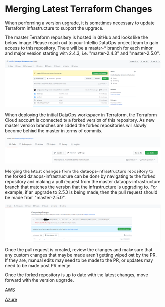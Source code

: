 # Merging Latest Terraform Changes

When performing a version upgrade, it is sometimes necessary to update Terraform infrastructure to support the upgrade.&#x20;

The master Terraform repository is hosted in GitHub and looks like the below image. Please reach out to your Intellio DataOps project team to gain access to this repository. There will be a master-\* branch for each minor and major version starting with 2.4.3, i.e. "master-2.4.3" and "master-2.5.0".

![](<../../../.gitbook/assets/image (380) (1) (1) (1) (1) (1) (1).png>)

When deploying the initial DataOps workspace in Terraform, the Terraform Cloud account is connected to a forked version of this repository. As new master version branches are added the forked repositories will slowly become behind the master in terms of commits.

![](<../../../.gitbook/assets/image (363).png>)

Merging the latest changes from the dataops-infrastructure repository to the forked dataops-infrastructure can be done by navigating to the forked repository and making a pull request from the master dataops-infrastructure branch that matches the version that the infrastructure is upgrading to. For example, if an upgrade to 2.5.0 is being made, then the pull request should be made from "master-2.5.0".

![](<../../../.gitbook/assets/image (381) (1) (1) (1) (1) (1) (1) (1).png>)

Once the pull request is created, review the changes and make sure that any custom changes that may be made aren't getting wiped out by the PR. If they are, manual edits may need to be made to the PR, or updates may need to be made post PR merge.

Once the forked repository is up to date with the latest changes, move forward with the version upgrade.

[AWS](../deployment/deployment-to-amazon-web-services/new-version-upgrade-process-terraform.md)&#x20;

[Azure](../deployment/deployment-to-microsoft-azure/new-version-upgrade-process.md)
